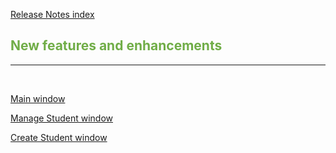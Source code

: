 [Release Notes index](README.md) 

## <span style="color:#70ad47">New features and enhancements</span><br>

---

<br>

[Main window](Main-window.md)

[Manage Student window](Manage-Student-window.md)

[Create Student window](Create-Student-window.md)
